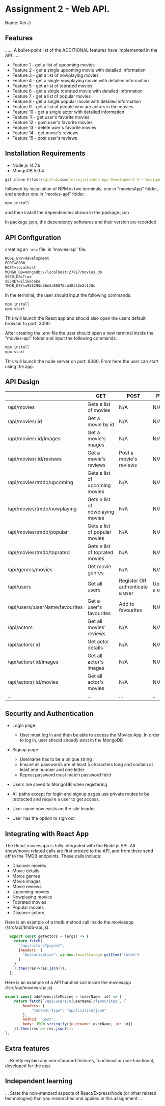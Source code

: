 # Assignment 2 - Web API.

Name: Xin Ji

## Features

...... A bullet-point list of the ADDITIONAL features have implemented in the API ......

 + Feature 1 -  get a list of upcoming movies
 + Feature 2 -  get a single upcoming movie with detailed information
 + Feature 3 -  get a list of nowplaying movies
 + Feature 4 -  get a single nowplaying movie with detailed information
 + Feature 5 -  get a list of toprated movies
 + Feature 6 -  get a single toprated movie with detailed information
 + Feature 7 -  get a list of popular movies
 + Feature 8 -  get a single popular movie with detailed information
 + Feature 9 -  get a list of people who are actors in the movies
 + Feature 10 -  get a single actor with detailed information
 + Feature 11 -  get user's favorite movies
 + Feature 12 -  post user's favorite movies
 + Feature 13 -  delete user's favorite movies
 + Feature 14 -  get movie's reviews
 + Feature 15 -  post user's reviews

## Installation Requirements

+ Node.js 14.7.6
+ MongoDB 5.0.4
```bat
git clone https://github.com/jessejixin/Web-App-Development-2---Assignment-2.git
```

followed by installation of NPM in two terminals, one in "moviesApp" folder, and another one in "movies-api" folder.

```bat
npm install
```

and then install the dependencies shown in the package.json

In package.json, the dependency softwares and their version are recorded. 

## API Configuration

creating an ``.env`` file. in 'movies-api' file.

```bat
NODE_ENV=development
PORT=8080
HOST=localhost
MONGO_DB=mongodb://localhost:27017/movies_db
SEED_DB=True
SECRET=ilikecake
TMDB_KEY=a958295b56e2a88076cb48352e2c128c
```
In the terminal, the user should input the following commands.
```bat
npm install
npm start
```
This will launch the React app and should also open the users default browser to port: 3000.

After creating the .env file the user should open a new terminal inside the "movies-api" folder and input the following commands. 

```bat
npm install
npm start
```
This will launch the node server on port: 8080.
From here the user can start using the app.

## API Design

|  |  GET | POST | PUT | DELETE
| -- | -- | -- | -- | -- 
| /api/movies |Gets a list of movies | N/A | N/A | N/A
| /api/movies/:id |Get a movie by id | N/A | N/A | N/A
| /api/movies/:id/images |Get a movie's images | N/A | N/A | N/A
| /api/movies/:id/reviews |Get a movie's reviews | Post a movie's reviews  | N/A | N/A
| /api/movies/tmdb/upcoming |Gets a list of upcoming movies | N/A | N/A | N/A
| /api/movies/tmdb/nowplaying |Gets a list of nowplaying movies | N/A | N/A | N/A
| /api/movies/tmdb/popular |Gets a list of popular movies | N/A | N/A | N/A
| /api/movies/tmdb/toprated |Gets a list of toprated movies | N/A | N/A | N/A
| /api/genres/movies |Get movie genres | N/A | N/A | N/A
| /api/users |Get all users |Register OR authenticate a user | Update a user | N/A
| /api/users/:userName/favourites |Get a user's favourites | Add to favourites | N/A | Remove from favourites
| /api/actors |Get all movies' reviews |  N/A | N/A | N/A
| /api/actors/:id |Get actor details |  N/A | N/A | N/A
| /api/actors/:id/images |Get all actor's images |  N/A | N/A | N/A
| /api/actors/:id/movies |Get all actor's movies |  N/A | N/A | N/A
| ... | ... | ... | ... | ...

## Security and Authentication

+ Login page
  + User must log in and then be able to access the Movies App. In order to log in, user should already exist in the MongoDB
+ Signup page
  + Username has to be a unique string
  + Ensure all passwords are at least 5 characters long and contain at least one number and one letter
  + Repeat password must match password field

+ Users are saved to MongoDB when registering
+ All paths except for login and signup pages use private routes to be protected and require a user to get access.
+ User name now exists on the site header
+ User has the option to sign out

## Integrating with React App

The React moviesapp is fully integrated with the Node.js API. 
All show/movie related calls are first proxied to the API, and from there send off to the TMDB endpoints. 
These calls include:

+ Discover movies
+ Movie details
+ Movie genres
+ Movie images
+ Movie reviews
+ Upcoming movies
+ Nowplaying movies
+ Toprated movies
+ Popular movies
+ Discover actors

Here is an example of a tmdb method call inside the moviesapp (/src/api/tmdb-api.js). 

~~~Javascript
  export const getActors = (args) => {
    return fetch(
      "/api/actors?page=1", 
      {headers: {
        "Authorization": window.localStorage.getItem("token")
      }
    }
    ).then(res=>res.json());
  };
~~~

Here is an example of a API handled call inside the moviesapp (/src/api/movies-api.js).

~~~Javascript
export const addFavouriteMovies = (userName, id) => {
    return fetch(`/api/users/${userName}/favourites`, {
        headers: {
            "Content-Type": "application/json"
        },
        method: "post",
        body: JSON.stringify({username: userName, id: id})
    }).then(res => res.json());
};
~~~
## Extra features

. . Briefly explain any non-standard features, functional or non-functional, developed for the app.  

## Independent learning

. . State the non-standard aspects of React/Express/Node (or other related technologies) that you researched and applied in this assignment . .  
